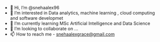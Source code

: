- 👋 Hi, I’m @snehaalex96
- 👀 I’m interested in Data analytics, machine learning , cloud computing and software developmet
- 🌱 I’m currently learning MSc Artificial Intelligence and Data Science
- 💞️ I’m looking to collaborate on ...
- 📫 How to reach me - snehaalexgrace@gmail.com

<!---
snehaalex96/snehaalex96 is a ✨ special ✨ repository because its `README.md` (this file) appears on your GitHub profile.
You can click the Preview link to take a look at your changes.
--->
